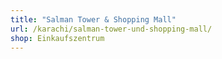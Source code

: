 ```yaml
---
title: "Salman Tower & Shopping Mall"
url: /karachi/salman-tower-und-shopping-mall/
shop: Einkaufszentrum
---
```

